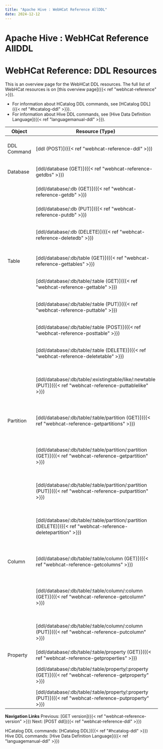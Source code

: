 ```yaml
---
title: "Apache Hive : WebHCat Reference AllDDL"
date: 2024-12-12
---
```


# Apache Hive : WebHCat Reference AllDDL

# WebHCat Reference: DDL Resources

This is an overview page for the WebHCat DDL resources. The full list of WebHCat resources is on [this overview page]({{< ref "webhcat-reference" >}}).

* For information about HCatalog DDL commands, see [HCatalog DDL]({{< ref "#hcatalog-ddl" >}}).
* For information about Hive DDL commands, see [Hive Data Definition Language]({{< ref "languagemanual-ddl" >}}).

  

| Object | Resource (Type) | Description |
| --- | --- | --- |
| DDL Command | [ddl (POST)]({{< ref "webhcat-reference-ddl" >}}) | Perform an HCatalog DDL command. |
| Database | [ddl/database (GET)]({{< ref "webhcat-reference-getdbs" >}}) | List HCatalog databases. |
|   | [ddl/database/:db (GET)]({{< ref "webhcat-reference-getdb" >}}) | Describe an HCatalog database. |
|   | [ddl/database/:db (PUT)]({{< ref "webhcat-reference-putdb" >}}) | Create an HCatalog database. |
|   | [ddl/database/:db (DELETE)]({{< ref "webhcat-reference-deletedb" >}}) | Delete (drop) an HCatalog database. |
| Table | [ddl/database/:db/table (GET)]({{< ref "webhcat-reference-gettables" >}}) | List the tables in an HCatalog database. |
|   | [ddl/database/:db/table/:table (GET)]({{< ref "webhcat-reference-gettable" >}}) | Describe an HCatalog table. |
|   | [ddl/database/:db/table/:table (PUT)]({{< ref "webhcat-reference-puttable" >}}) | Create a new HCatalog table. |
|   | [ddl/database/:db/table/:table (POST)]({{< ref "webhcat-reference-posttable" >}}) | Rename an HCatalog table. |
|   | [ddl/database/:db/table/:table (DELETE)]({{< ref "webhcat-reference-deletetable" >}}) | Delete (drop) an HCatalog table. |
|   | [ddl/database/:db/table/:existingtable/like/:newtable (PUT)]({{< ref "webhcat-reference-puttablelike" >}}) | Create a new HCatalog table like an existing one. |
| Partition | [ddl/database/:db/table/:table/partition (GET)]({{< ref "webhcat-reference-getpartitions" >}}) | List all partitions in an HCatalog table. |
|   | [ddl/database/:db/table/:table/partition/:partition (GET)]({{< ref "webhcat-reference-getpartition" >}}) | Describe a single partition in an HCatalog table. |
|   | [ddl/database/:db/table/:table/partition/:partition (PUT)]({{< ref "webhcat-reference-putpartition" >}}) | Create a partition in an HCatalog table. |
|   | [ddl/database/:db/table/:table/partition/:partition (DELETE)]({{< ref "webhcat-reference-deletepartition" >}}) | Delete (drop) a partition in an HCatalog table. |
| Column | [ddl/database/:db/table/:table/column (GET)]({{< ref "webhcat-reference-getcolumns" >}}) | List the columns in an HCatalog table. |
|   | [ddl/database/:db/table/:table/column/:column (GET)]({{< ref "webhcat-reference-getcolumn" >}}) | Describe a single column in an HCatalog table. |
|   | [ddl/database/:db/table/:table/column/:column (PUT)]({{< ref "webhcat-reference-putcolumn" >}}) | Create a column in an HCatalog table. |
| Property | [ddl/database/:db/table/:table/property (GET)]({{< ref "webhcat-reference-getproperties" >}}) | List table properties. |
|   | [ddl/database/:db/table/:table/property/:property (GET)]({{< ref "webhcat-reference-getproperty" >}}) | Return the value of a single table property. |
|   | [ddl/database/:db/table/:table/property/:property (PUT)]({{< ref "webhcat-reference-putproperty" >}}) | Set a table property. |

  

**Navigation Links**
Previous: [GET version]({{< ref "webhcat-reference-version" >}}) Next: [POST ddl]({{< ref "webhcat-reference-ddl" >}})

HCatalog DDL commands: [HCatalog DDL]({{< ref "#hcatalog-ddl" >}}) Hive DDL commands: [Hive Data Definition Language]({{< ref "languagemanual-ddl" >}})

